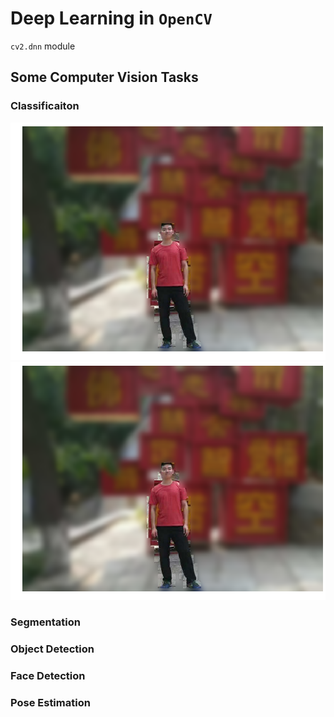 # Deep Learning in `OpenCV`
`cv2.dnn` module

## Some Computer Vision Tasks
### Classificaiton
[![screenshot](tutorial_images/blurred_context.png)]()
![alt text](tutorial_images/blurred_context.png)

### Segmentation

### Object Detection

### Face Detection

### Pose Estimation
